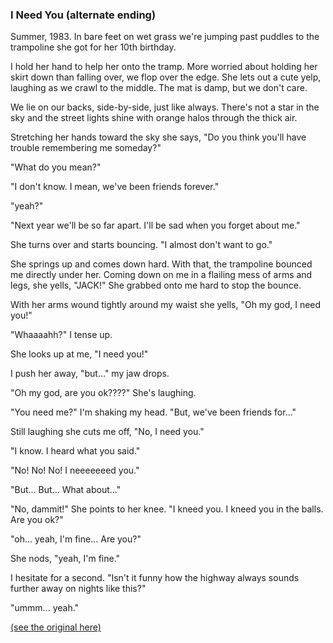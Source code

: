 ### I Need You (alternate ending)

Summer, 1983. In bare feet on wet grass we're jumping past puddles to
the trampoline she got for her 10th birthday.

I hold her hand to help her onto the tramp. More worried about holding
her skirt down than falling over, we flop over the edge. She lets out a
cute yelp, laughing as we crawl to the middle. The mat is damp, but we
don't care.

We lie on our backs, side-by-side, just like always. There's not a star
in the sky and the street lights shine with orange halos through the
thick air.

Stretching her hands toward the sky she says, "Do you think you'll have
trouble remembering me someday?"

"What do you mean?"

"I don't know. I mean, we've been friends forever."

"yeah?"

"Next year we'll be so far apart. I'll be sad when you forget about me."

She turns over and starts bouncing. "I almost don't want to go."

She springs up and comes down hard. With that, the trampoline bounced me
directly under her. Coming down on me in a flailing mess of arms and
legs, she yells, "JACK!" She grabbed onto me hard to stop the bounce.

With her arms wound tightly around my waist she yells, "Oh my god, I
need you!"

"Whaaaahh?" I tense up.

She looks up at me, "I need you!"

I push her away, "but..." my jaw drops.

"Oh my god, are you ok????" She's laughing.

"You need me?" I'm shaking my head. "But, we've been friends for..."

Still laughing she cuts me off, "No, I need you."

"I know. I heard what you said."

"No! No! No! I neeeeeeed you."

"But... But... What about..."

"No, dammit!" She points to her knee. "I kneed you. I kneed you in the
balls. Are you ok?"

"oh... yeah, I'm fine... Are you?"

She nods, "yeah, I'm fine."

I hesitate for a second. "Isn't it funny how the highway always sounds
further away on nights like this?"

"ummm... yeah."

[(see the original here)](i-need-you.html)
